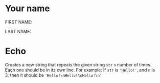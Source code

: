 # Your name

FIRST NAME: <Replace this with your first name>

LAST NAME: <Replace this with your last name>

# Echo

Creates a new string that repeats the given string `str` `n` number of times. Each one should be in its own line. For example: if `str` is `'Hello!'`, and `n` is 3, then it should be `'Hello!\nHello!\nHello!\n'`